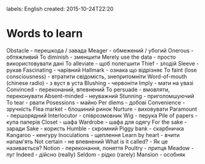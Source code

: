 labels: English
created: 2015-10-24T22:20

# Words to learn

Obstacle - перешкода / завада
Meager - обмежений / убогий
Onerous - обтяжливий
To diminish - зменшити
Merely use the data - просто використовувати дані
To alleviate - щоб полегшити
Thief - злодій
Sleeve - рукав
Fascinating - чарівний
Hallmark - ознака що відрізняє
To faint (lose consciousness) - втратити свідомість, знепритомніти
Word-of-mouth (chinese radio) - з вуст в уста
Blushing - червоніти
Imply - мати на увазі
Convinced - переконаний, впевнений
To persuade - вмовляти, переконувати
Absent-minded - неуважний
Stunning - приголомшуючий
To tear - рвати
Posessions - майно
Per diems - добові
Convenience - зручність
Flea market - блошиний ринок
Nurture - виховувати
Paramount - першорядний
Interlocutor - співрозмовник
Wig - перука
Pile of papers - купа паперів
Closet - шафа
Wardrobe - шафа для одягу
For the sake - заради
Sake - користь
Humble - скромний
Piggy bank - скарбничка
Kangaroo - кенгуру
Inoculations - щеплення
Learn by heart - вчити напам'ять
Not certain - не впевнений
What is it called? - Як це називається?
Notion - переконання, поняття
Poultry - притця
Meadow - луг
Indeed - дійсно (really)
Seldom - рідко (rarely)
Mansion - особняк
